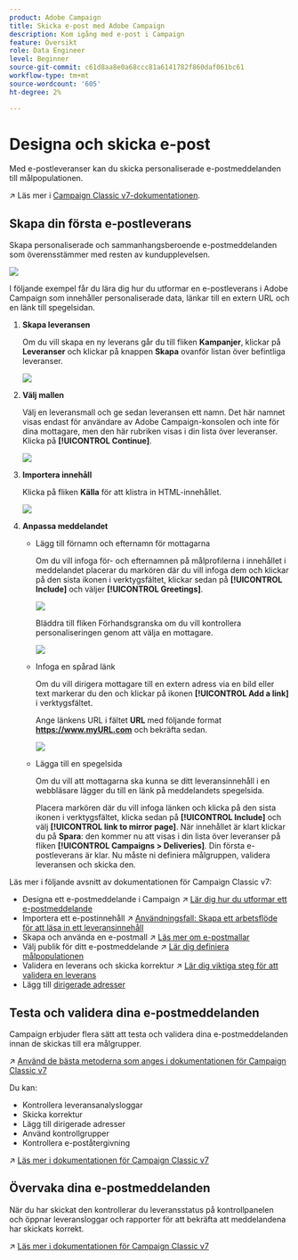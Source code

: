 ```yaml
---
product: Adobe Campaign
title: Skicka e-post med Adobe Campaign
description: Kom igång med e-post i Campaign
feature: Översikt
role: Data Engineer
level: Beginner
source-git-commit: c61d8aa8e0a68ccc81a6141782f860daf061bc61
workflow-type: tm+mt
source-wordcount: '605'
ht-degree: 2%

---
```


# Designa och skicka e-post

Med e-postleveranser kan du skicka personaliserade e-postmeddelanden till målpopulationen.

↗️ Läs mer i [Campaign Classic v7-dokumentationen](https://experienceleague.adobe.com/docs/campaign-classic/using/sending-messages/sending-emails/about-email-channel.html).

## Skapa din första e-postleverans

Skapa personaliserade och sammanhangsberoende e-postmeddelanden som överensstämmer med resten av kundupplevelsen.

![](assets/new-email-content.png)


I följande exempel får du lära dig hur du utformar en e-postleverans i Adobe Campaign som innehåller personaliserade data, länkar till en extern URL och en länk till spegelsidan.

1. **Skapa leveransen**

   Om du vill skapa en ny leverans går du till fliken **Kampanjer**, klickar på **Leveranser** och klickar på knappen **Skapa** ovanför listan över befintliga leveranser.

   ![](assets/delivery_step_1.png)

1. **Välj mallen**

   Välj en leveransmall och ge sedan leveransen ett namn. Det här namnet visas endast för användare av Adobe Campaign-konsolen och inte för dina mottagare, men den här rubriken visas i din lista över leveranser. Klicka på **[!UICONTROL Continue]**.

   ![](assets/dce_delivery_model.png)

1. **Importera innehåll**

   Klicka på fliken **Källa** för att klistra in HTML-innehållet.

   ![](assets/paste-content.png)


1. **Anpassa meddelandet**


   * Lägg till förnamn och efternamn för mottagarna

      Om du vill infoga för- och efternamnen på målprofilerna i innehållet i meddelandet placerar du markören där du vill infoga dem och klickar på den sista ikonen i verktygsfältet, klickar sedan på **[!UICONTROL Include]** och väljer **[!UICONTROL Greetings]**.

      ![](assets/include-greetings.png)

      Bläddra till fliken Förhandsgranska om du vill kontrollera personaliseringen genom att välja en mottagare.

      ![](assets/perso-check.png)

   * Infoga en spårad länk

      Om du vill dirigera mottagare till en extern adress via en bild eller text markerar du den och klickar på ikonen **[!UICONTROL Add a link]** i verktygsfältet.

      Ange länkens URL i fältet **URL** med följande format **https://www.myURL.com** och bekräfta sedan.

      ![](assets/add-a-link.png)

   * Lägga till en spegelsida

      Om du vill att mottagarna ska kunna se ditt leveransinnehåll i en webbläsare lägger du till en länk på meddelandets spegelsida.

      Placera markören där du vill infoga länken och klicka på den sista ikonen i verktygsfältet, klicka sedan på **[!UICONTROL Include]** och välj **[!UICONTROL link to mirror page]**.
   När innehållet är klart klickar du på **Spara**: den kommer nu att visas i din lista över leveranser på fliken **[!UICONTROL Campaigns > Deliveries]**. Din första e-postleverans är klar. Nu måste ni definiera målgruppen, validera leveransen och skicka den.


Läs mer i följande avsnitt av dokumentationen för Campaign Classic v7:

* Designa ett e-postmeddelande i Campaign
↗️ [Lär dig hur du utformar ett e-postmeddelande](https://experienceleague.adobe.com/docs/campaign-classic/using/sending-messages/sending-emails/defining-the-email-content.html)
* Importera ett e-postinnehåll
↗️ [Användningsfall: Skapa ett arbetsflöde för att läsa in ett leveransinnehåll](https://experienceleague.adobe.com/docs/campaign-classic/using/automating-with-workflows/use-cases/deliveries/loading-delivery-content.html)
* Skapa och använda en e-postmall
↗️ [Läs mer om e-postmallar](https://experienceleague.adobe.com/docs/campaign-classic/using/sending-messages/using-delivery-templates/about-templates.html)
* Välj publik för ditt e-postmeddelande
↗️ [Lär dig definiera målpopulationen](https://experienceleague.adobe.com/docs/campaign-classic/using/sending-messages/key-steps-when-creating-a-delivery/steps-defining-the-target-population.html)
* Validera en leverans och skicka korrektur
↗️ [Lär dig viktiga steg för att validera en leverans](https://experienceleague.adobe.com/docs/campaign-classic/using/sending-messages/key-steps-when-creating-a-delivery/steps-validating-the-delivery.html)
* Lägg till [dirigerade adresser](https://experienceleague.adobe.com/docs/campaign-classic/using/sending-messages/using-seed-addresses/about-seed-addresses.html)

## Testa och validera dina e-postmeddelanden

Campaign erbjuder flera sätt att testa och validera dina e-postmeddelanden innan de skickas till era målgrupper.

↗️ [Använd de bästa metoderna som anges i dokumentationen för Campaign Classic v7](https://experienceleague.adobe.com/docs/campaign-classic/using/sending-messages/key-steps-when-creating-a-delivery/delivery-bestpractices/check-before-sending.html)

Du kan:

* Kontrollera leveransanalysloggar
* Skicka korrektur
* Lägg till dirigerade adresser
* Använd kontrollgrupper
* Kontrollera e-poståtergivning

↗️ [Läs mer i dokumentationen för Campaign Classic v7](https://experienceleague.adobe.com/docs/campaign-classic/using/sending-messages/key-steps-when-creating-a-delivery/steps-validating-the-delivery.html)

## Övervaka dina e-postmeddelanden

När du har skickat den kontrollerar du leveransstatus på kontrollpanelen och öppnar leveransloggar och rapporter för att bekräfta att meddelandena har skickats korrekt.

↗️ [Läs mer i dokumentationen för Campaign Classic v7](https://experienceleague.adobe.com/docs/campaign-classic/using/sending-messages/key-steps-when-creating-a-delivery/delivery-bestpractices/track-and-monitor.html)

